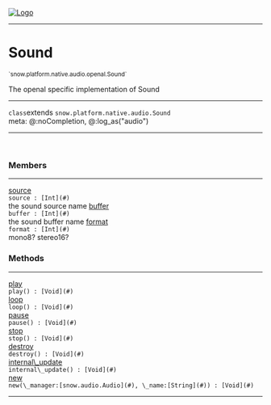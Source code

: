 
[![Logo](../../../../../../images/logo.png)](../../../../../../api/index.html)

---



<h1>Sound</h1>
<small>`snow.platform.native.audio.openal.Sound`</small>

The openal specific implementation of Sound

---

`class`extends <code><span>snow.platform.native.audio.Sound</span></code>
<span class="meta">
<br/>meta: @:noCompletion, @:log_as(&quot;audio&quot;)
</span>


---

&nbsp;
&nbsp;



<h3>Members</h3> <hr/><span class="member apipage">
                <a name="source"><a class="lift" href="#source">source</a></a><div class="clear"></div><code class="signature apipage">source : [Int](#)</code><br/></span>
            <span class="small_desc_flat">the sound source name</span><span class="member apipage">
                <a name="buffer"><a class="lift" href="#buffer">buffer</a></a><div class="clear"></div><code class="signature apipage">buffer : [Int](#)</code><br/></span>
            <span class="small_desc_flat">the sound buffer name</span><span class="member apipage">
                <a name="format"><a class="lift" href="#format">format</a></a><div class="clear"></div><code class="signature apipage">format : [Int](#)</code><br/></span>
            <span class="small_desc_flat">mono8? stereo16?</span>





<h3>Methods</h3> <hr/><span class="method apipage">
            <a name="play"><a class="lift" href="#play">play</a></a> <div class="clear"></div><code class="signature apipage">play() : [Void](#)</code><br/><span class="small_desc_flat"></span>
        </span>
    <span class="method apipage">
            <a name="loop"><a class="lift" href="#loop">loop</a></a> <div class="clear"></div><code class="signature apipage">loop() : [Void](#)</code><br/><span class="small_desc_flat"></span>
        </span>
    <span class="method apipage">
            <a name="pause"><a class="lift" href="#pause">pause</a></a> <div class="clear"></div><code class="signature apipage">pause() : [Void](#)</code><br/><span class="small_desc_flat"></span>
        </span>
    <span class="method apipage">
            <a name="stop"><a class="lift" href="#stop">stop</a></a> <div class="clear"></div><code class="signature apipage">stop() : [Void](#)</code><br/><span class="small_desc_flat"></span>
        </span>
    <span class="method apipage">
            <a name="destroy"><a class="lift" href="#destroy">destroy</a></a> <div class="clear"></div><code class="signature apipage">destroy() : [Void](#)</code><br/><span class="small_desc_flat"></span>
        </span>
    <span class="method apipage">
            <a name="internal_update"><a class="lift" href="#internal_update">internal\_update</a></a> <div class="clear"></div><code class="signature apipage">internal\_update() : [Void](#)</code><br/><span class="small_desc_flat"></span>
        </span>
    <span class="method apipage">
            <a name="new"><a class="lift" href="#new">new</a></a> <div class="clear"></div><code class="signature apipage">new(\_manager:[snow.audio.Audio](#)<span></span>, \_name:[String](#)<span></span>) : [Void](#)</code><br/><span class="small_desc_flat"></span>
        </span>
    





---

&nbsp;
&nbsp;
&nbsp;
&nbsp;
